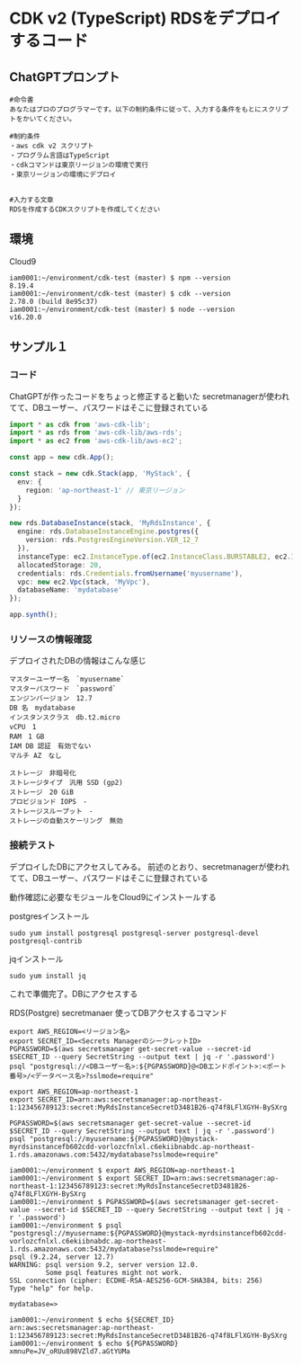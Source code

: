 # CDK v2 (TypeScript) RDSをデプロイするコード

## ChatGPTプロンプト

```
#命令書
あなたはプロのプログラマーです。以下の制約条件に従って、入力する条件をもとにスクリプトをかいてください。

#制約条件
・aws cdk v2 スクリプト
・プログラム言語はTypeScript
・cdkコマンドは東京リージョンの環境で実行
・東京リージョンの環境にデプロイ


#入力する文章
RDSを作成するCDKスクリプトを作成してください
```



## 環境

Cloud9

```console
iam0001:~/environment/cdk-test (master) $ npm --version
8.19.4
iam0001:~/environment/cdk-test (master) $ cdk --version
2.78.0 (build 8e95c37)
iam0001:~/environment/cdk-test (master) $ node --version
v16.20.0
```

## サンプル１

### コード

ChatGPTが作ったコードをちょっと修正すると動いた
secretmanagerが使われてて、DBユーザー、パスワードはそこに登録されている

```typescript:bin/cdk-test.ts
import * as cdk from 'aws-cdk-lib';
import * as rds from 'aws-cdk-lib/aws-rds';
import * as ec2 from 'aws-cdk-lib/aws-ec2';

const app = new cdk.App();

const stack = new cdk.Stack(app, 'MyStack', {
  env: {
    region: 'ap-northeast-1' // 東京リージョン
  }
});

new rds.DatabaseInstance(stack, 'MyRdsInstance', {
  engine: rds.DatabaseInstanceEngine.postgres({
    version: rds.PostgresEngineVersion.VER_12_7
  }),
  instanceType: ec2.InstanceType.of(ec2.InstanceClass.BURSTABLE2, ec2.InstanceSize.MICRO),
  allocatedStorage: 20,
  credentials: rds.Credentials.fromUsername('myusername'),
  vpc: new ec2.Vpc(stack, 'MyVpc'),
  databaseName: 'mydatabase'
});

app.synth();
```

### リソースの情報確認

デプロイされたDBの情報はこんな感じ

```
マスターユーザー名　`myusername`
マスターパスワード　`password`
エンジンバージョン　12.7
DB 名　mydatabase
インスタンスクラス　db.t2.micro
vCPU　1
RAM　1 GB
IAM DB 認証　有効でない
マルチ AZ　なし

ストレージ　非暗号化
ストレージタイプ　汎用 SSD (gp2)
ストレージ　20 GiB
プロビジョンド IOPS　-
ストレージスループット　-
ストレージの自動スケーリング　無効
```


### 接続テスト

デプロイしたDBにアクセスしてみる。
前述のとおり、secretmanagerが使われてて、DBユーザー、パスワードはそこに登録されている

動作確認に必要なモジュールをCloud9にインストールする

postgresインストール

```sudo yum install postgresql postgresql-server postgresql-devel postgresql-contrib```

jqインストール

```sudo yum install jq```

これで準備完了。DBにアクセスする

RDS(Postgre) secretmanaer 使ってDBアクセスするコマンド

```console
export AWS_REGION=<リージョン名>
export SECRET_ID=<Secrets ManagerのシークレットID>
PGPASSWORD=$(aws secretsmanager get-secret-value --secret-id $SECRET_ID --query SecretString --output text | jq -r '.password')
psql "postgresql://<DBユーザー名>:${PGPASSWORD}@<DBエンドポイント>:<ポート番号>/<データベース名>?sslmode=require"
```


```console
export AWS_REGION=ap-northeast-1
export SECRET_ID=arn:aws:secretsmanager:ap-northeast-1:123456789123:secret:MyRdsInstanceSecretD3481B26-q74f8LFlXGYH-BySXrg

PGPASSWORD=$(aws secretsmanager get-secret-value --secret-id $SECRET_ID --query SecretString --output text | jq -r '.password')
psql "postgresql://myusername:${PGPASSWORD}@mystack-myrdsinstancefb602cdd-vorlozcfnlxl.c6ekiibnabdc.ap-northeast-1.rds.amazonaws.com:5432/mydatabase?sslmode=require"

```


```console
iam0001:~/environment $ export AWS_REGION=ap-northeast-1
iam0001:~/environment $ export SECRET_ID=arn:aws:secretsmanager:ap-northeast-1:123456789123:secret:MyRdsInstanceSecretD3481B26-q74f8LFlXGYH-BySXrg
iam0001:~/environment $ PGPASSWORD=$(aws secretsmanager get-secret-value --secret-id $SECRET_ID --query SecretString --output text | jq -r '.password')
iam0001:~/environment $ psql "postgresql://myusername:${PGPASSWORD}@mystack-myrdsinstancefb602cdd-vorlozcfnlxl.c6ekiibnabdc.ap-northeast-1.rds.amazonaws.com:5432/mydatabase?sslmode=require"
psql (9.2.24, server 12.7)
WARNING: psql version 9.2, server version 12.0.
         Some psql features might not work.
SSL connection (cipher: ECDHE-RSA-AES256-GCM-SHA384, bits: 256)
Type "help" for help.

mydatabase=> 
```


```console
iam0001:~/environment $ echo ${SECRET_ID}
arn:aws:secretsmanager:ap-northeast-1:123456789123:secret:MyRdsInstanceSecretD3481B26-q74f8LFlXGYH-BySXrg
iam0001:~/environment $ echo ${PGPASSWORD}
xmnuPe=JV_oRUu898VZld7.aGtYUMa
```
